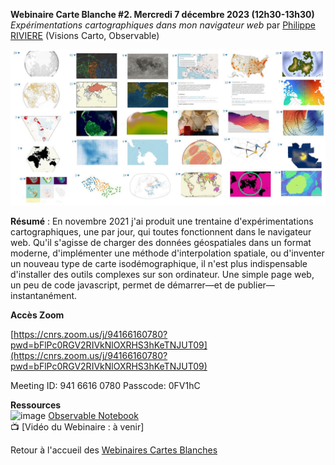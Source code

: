 **Webinaire Carte Blanche #2. Mercredi 7 décembre 2023 (12h30-13h30)** </br>
_Expérimentations cartographiques dans mon navigateur web_ par [Philippe RIVIERE](https://observablehq.com/@fil) (Visions Carto, Observable) </br>

![image](wK6ptWN7.jpg)

**Résumé** : En novembre 2021 j'ai produit une trentaine d'expérimentations cartographiques, une par jour, qui toutes fonctionnent 
dans le navigateur web. Qu'il s'agisse de charger des données géospatiales dans un format moderne, d'implémenter une méthode d'interpolation
spatiale, ou d'inventer un nouveau type de carte isodémographique, il n'est plus indispensable d'installer des outils complexes
sur son ordinateur. Une simple page web, un peu de code javascript, permet de démarrer—et de publier—instantanément.

**Accès Zoom** </br>

[https://cnrs.zoom.us/j/94166160780?pwd=bFlPc0RGV2RIVkNlOXRHS3hKeTNJUT09](https://cnrs.zoom.us/j/94166160780?pwd=bFlPc0RGV2RIVkNlOXRHS3hKeTNJUT09)

Meeting ID: 941 6616 0780
Passcode: 0FV1hC

**Ressources** </br>
![image](https://user-images.githubusercontent.com/13615192/203078292-64a46c73-f445-44d5-a84c-6279ead7dfc5.png)
[Observable Notebook](https://observablehq.com/@visionscarto/30-days-and-as-many-maps)</br>
📺 [Vidéo du Webinaire : à venir] </br>

Retour à l'accueil des [Webinaires Cartes Blanches](https://github.com/magisAR9/webinaires)
